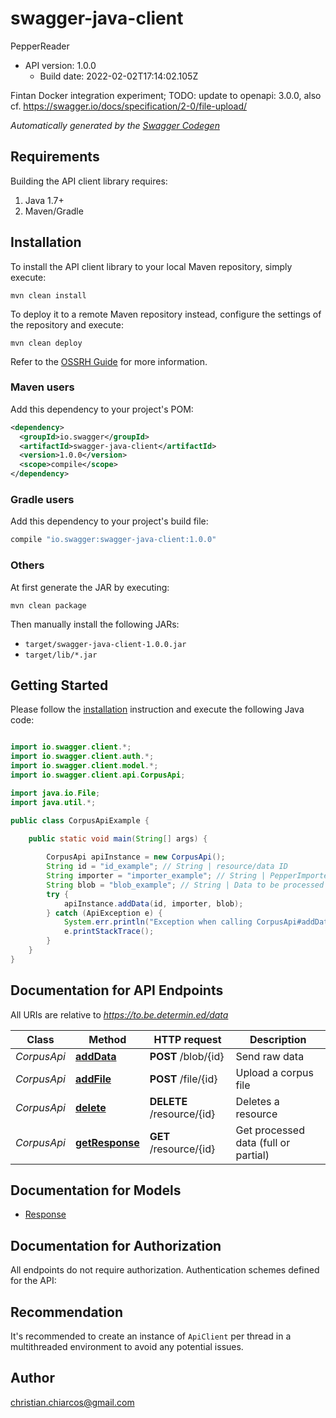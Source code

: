 # swagger-java-client

PepperReader
- API version: 1.0.0
  - Build date: 2022-02-02T17:14:02.105Z

Fintan Docker integration experiment; TODO: update to openapi: 3.0.0, also cf. https://swagger.io/docs/specification/2-0/file-upload/


*Automatically generated by the [Swagger Codegen](https://github.com/swagger-api/swagger-codegen)*


## Requirements

Building the API client library requires:
1. Java 1.7+
2. Maven/Gradle

## Installation

To install the API client library to your local Maven repository, simply execute:

```shell
mvn clean install
```

To deploy it to a remote Maven repository instead, configure the settings of the repository and execute:

```shell
mvn clean deploy
```

Refer to the [OSSRH Guide](http://central.sonatype.org/pages/ossrh-guide.html) for more information.

### Maven users

Add this dependency to your project's POM:

```xml
<dependency>
  <groupId>io.swagger</groupId>
  <artifactId>swagger-java-client</artifactId>
  <version>1.0.0</version>
  <scope>compile</scope>
</dependency>
```

### Gradle users

Add this dependency to your project's build file:

```groovy
compile "io.swagger:swagger-java-client:1.0.0"
```

### Others

At first generate the JAR by executing:

```shell
mvn clean package
```

Then manually install the following JARs:

* `target/swagger-java-client-1.0.0.jar`
* `target/lib/*.jar`

## Getting Started

Please follow the [installation](#installation) instruction and execute the following Java code:

```java

import io.swagger.client.*;
import io.swagger.client.auth.*;
import io.swagger.client.model.*;
import io.swagger.client.api.CorpusApi;

import java.io.File;
import java.util.*;

public class CorpusApiExample {

    public static void main(String[] args) {
        
        CorpusApi apiInstance = new CorpusApi();
        String id = "id_example"; // String | resource/data ID
        String importer = "importer_example"; // String | PepperImporter
        String blob = "blob_example"; // String | Data to be processed
        try {
            apiInstance.addData(id, importer, blob);
        } catch (ApiException e) {
            System.err.println("Exception when calling CorpusApi#addData");
            e.printStackTrace();
        }
    }
}

```

## Documentation for API Endpoints

All URIs are relative to *https://to.be.determin.ed/data*

Class | Method | HTTP request | Description
------------ | ------------- | ------------- | -------------
*CorpusApi* | [**addData**](docs/CorpusApi.md#addData) | **POST** /blob/{id} | Send raw data
*CorpusApi* | [**addFile**](docs/CorpusApi.md#addFile) | **POST** /file/{id} | Upload a corpus file
*CorpusApi* | [**delete**](docs/CorpusApi.md#delete) | **DELETE** /resource/{id} | Deletes a resource
*CorpusApi* | [**getResponse**](docs/CorpusApi.md#getResponse) | **GET** /resource/{id} | Get processed data (full or partial)


## Documentation for Models

 - [Response](docs/Response.md)


## Documentation for Authorization

All endpoints do not require authorization.
Authentication schemes defined for the API:

## Recommendation

It's recommended to create an instance of `ApiClient` per thread in a multithreaded environment to avoid any potential issues.

## Author

christian.chiarcos@gmail.com


